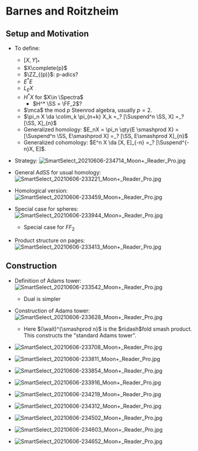 # Barnes and Roitzheim

## Setup and Motivation

- To define:
  - $[X, Y]_*$ 
  - $X\complete{p}$
  - $\ZZ_{(p)}$: p-adics?
  - $E^* E$
  - $L_E X$
  - $H^* X$ for $X\in \Spectra$
    - $H^* \SS = \FF_2$?
  - $\mca$ the mod $p$ Steenrod algebra, usually $p=2$.
  - $\pi_n X \da \colim_k \pi_{n+k} X_k =_? [\Suspend^n \SS, X] =_? [\SS, X]_{n}$
  - Generalized homology: $E_nX = \pi_n \qty{E \smashprod X} = [\Suspend^n \SS, E\smashprod X] =_? [\SS, E\smashprod X]_{n}$
  - Generalized cohomology: $E^n X \da [X, E]_{-n} =_? [\Suspend^{-n}X, E]$.

- Strategy:
  ![SmartSelect_20210606-234714_Moon+_Reader_Pro.jpg](figures/SmartSelect_20210606-234714_Moon+_Reader_Pro.jpg)

- General AdSS for usual homology:
  ![SmartSelect_20210606-233221_Moon+_Reader_Pro.jpg](figures/SmartSelect_20210606-233221_Moon+_Reader_Pro.jpg)

- Homological version: 
  ![SmartSelect_20210606-233459_Moon+_Reader_Pro.jpg](figures/SmartSelect_20210606-233459_Moon+_Reader_Pro.jpg)

- Special case for spheres:
  ![SmartSelect_20210606-233944_Moon+_Reader_Pro.jpg](figures/SmartSelect_20210606-233944_Moon+_Reader_Pro.jpg)
  - Special case for $FF_2$

- Product structure on pages:
  ![SmartSelect_20210606-233413_Moon+_Reader_Pro.jpg](figures/SmartSelect_20210606-233413_Moon+_Reader_Pro.jpg)

## Construction

- Definition of Adams tower: 
  ![SmartSelect_20210606-233542_Moon+_Reader_Pro.jpg](figures/SmartSelect_20210606-233542_Moon+_Reader_Pro.jpg)
  - Dual is simpler

- Construction of Adams tower: 
![SmartSelect_20210606-233628_Moon+_Reader_Pro.jpg](figures/SmartSelect_20210606-233628_Moon+_Reader_Pro.jpg)
  - Here $(\wait)^{\smashprod n}$ is the $n\dash$fold smash product.
    This constructs the "standard Adams tower".

- ![SmartSelect_20210606-233708_Moon+_Reader_Pro.jpg](figures/SmartSelect_20210606-233708_Moon+_Reader_Pro.jpg)
- ![SmartSelect_20210606-233811_Moon+_Reader_Pro.jpg](figures/SmartSelect_20210606-233811_Moon+_Reader_Pro.jpg)
- ![SmartSelect_20210606-233854_Moon+_Reader_Pro.jpg](figures/SmartSelect_20210606-233854_Moon+_Reader_Pro.jpg)
- ![SmartSelect_20210606-233916_Moon+_Reader_Pro.jpg](figures/SmartSelect_20210606-233916_Moon+_Reader_Pro.jpg)
- ![SmartSelect_20210606-234219_Moon+_Reader_Pro.jpg](figures/SmartSelect_20210606-234219_Moon+_Reader_Pro.jpg)
- ![SmartSelect_20210606-234312_Moon+_Reader_Pro.jpg](figures/SmartSelect_20210606-234312_Moon+_Reader_Pro.jpg)
- ![SmartSelect_20210606-234502_Moon+_Reader_Pro.jpg](figures/SmartSelect_20210606-234502_Moon+_Reader_Pro.jpg)
- ![SmartSelect_20210606-234603_Moon+_Reader_Pro.jpg](figures/SmartSelect_20210606-234603_Moon+_Reader_Pro.jpg)
- ![SmartSelect_20210606-234652_Moon+_Reader_Pro.jpg](figures/SmartSelect_20210606-234652_Moon+_Reader_Pro.jpg)


